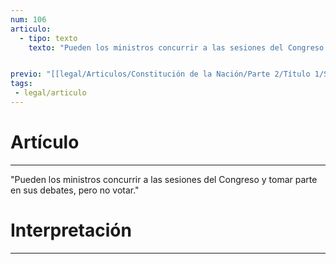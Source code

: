 ```yaml
---
num: 106
articulo: 
  - tipo: texto
    texto: "Pueden los ministros concurrir a las sesiones del Congreso y tomar parte en sus debates, pero no votar."


previo: "[[legal/Articulos/Constitución de la Nación/Parte 2/Título 1/Sección 2/Capítulo 4/Capítulo 4, Del jefe de gabinete y demás ministros del Poder Ejecutivo.md|Capítulo 4, Del jefe de gabinete y demás ministros del Poder Ejecutivo]]"
tags: 
 - legal/articulo
---
```

# Artículo
---
"Pueden los ministros concurrir a las sesiones del Congreso y tomar parte en sus debates, pero no votar."

# Interpretación
---
